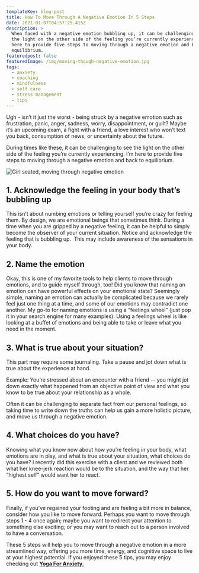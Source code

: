 ```yaml
---
templateKey: blog-post
title: How To Move Through A Negative Emotion In 5 Steps
date: 2021-01-07T04:57:25.415Z
description: >
  When faced with a negative emotion bubbling up, it can be challenging to see
  the light on the other side of the feeling you’re currently experiencing. I’m
  here to provide five steps to moving through a negative emotion and back to
  equilibrium.
featuredpost: false
featuredImage: /img/moving-though-negative-emotion.jpg
tags:
  - anxiety
  - coaching
  - mindfulness
  - self care
  - stress management
  - tips
---
```


Ugh - isn’t it just the worst - being struck by a negative emotion such as frustration, panic, anger, sadness, worry, disappointment, or guilt? Maybe it’s an upcoming exam, a fight with a friend, a love interest who won’t text you back, consumption of news, or uncertainty about the future.

During times like these, it can be challenging to see the light on the other side of the feeling you’re currently experiencing. I’m here to provide five steps to moving through a negative emotion and back to equilibrium.

![Girl seated, moving through negative emotion](/img/moving-though-negative-emotion.jpg "Moving through a negative emotion")

## 1. Acknowledge the feeling in your body that’s bubbling up

This isn’t about numbing emotions or telling yourself you’re crazy for feeling them. By design, we are emotional beings that sometimes think. During a time when you are gripped by a negative feeling, it can be helpful to simply become the observer of your current situation. Notice and acknowledge the feeling that is bubbling up.  This may include awareness of the sensations in your body.

## 2. Name the emotion

Okay, this is one of my favorite tools to help clients to move through emotions, and to guide myself through, too! Did you know that naming an emotion can have powerful effects on your emotional state? Seemingly simple, naming an emotion can actually be complicated because we rarely feel just one thing at a time, and some of our emotions may contradict one another. My go-to for naming emotions is using a “feelings wheel” (just pop it in your search engine for many examples). Using a feelings wheel is like looking at a buffet of emotions and being able to take or leave what you need in the moment.

## 3. What is true about your situation?

This part may require some journaling. Take a pause and jot down what is true about the experience at hand.

Example: You’re stressed about an encounter with a friend -- you might jot down exactly what happened from an objective point of view and what you know to be true about your relationship as a whole.

Often it can be challenging to separate fact from our personal feelings, so taking time to write down the truths can help us gain a more holistic picture, and move us through a negative emotion.

## 4. What choices do you have?

Knowing what you know now about how you’re feeling in your body, what emotions are in play, and what is true about your situation, what choices do you have? I recently did this exercise with a client and we reviewed both what her knee-jerk reaction would be to the situation, and the way that her “highest self” would want her to react.

## 5. How do you want to move forward?

Finally, if you’ve regained your footing and are feeling a bit more in balance, consider how you like to move forward. Perhaps you want to move through steps 1 - 4 once again; maybe you want to redirect your attention to something else exciting; or you may want to reach out to a person involved to have a conversation.

These 5 steps will help you to move through a negative emotion in a more streamlined way, offering you more time, energy, and cognitive space to live at your highest potential. If you enjoyed these 5 tips, you may enjoy checking out **[Yoga For Anxiety.](https://www.sheilaanne.com/writing-desk/2020-02-28-yoga-for-anxiety/)**
